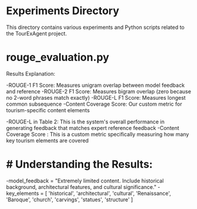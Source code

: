 # Experiments Directory

This directory contains various experiments and Python scripts related to the TourExAgent project.

# rouge_evaluation.py
Results Explanation:

-ROUGE-1 F1 Score: Measures unigram overlap between model feedback and reference
-ROUGE-2 F1 Score: Measures bigram overlap (zero because no 2-word phrases match exactly)
-ROUGE-L F1 Score: Measures longest common subsequence
-Content Coverage Score: Our custom metric for tourism-specific content elements

-ROUGE-L in Table 2: This is the system's overall performance in generating feedback that matches expert reference feedback
-Content Coverage Score : This is a custom metric specifically measuring how many key tourism elements are covered
# # Understanding the Results:
-model_feedback = "Extremely limited content. Include historical background, architectural features, and cultural significance."
-key_elements = [
    'historical', 'architectural', 'cultural',
    'Renaissance', 'Baroque', 'church',
    'carvings', 'statues', 'structure'
]
